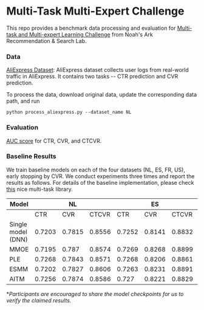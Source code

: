 # Multi-Task Multi-Expert Challenge

This repo provides a benchmark data processing and evaluation for [Multi-task and Multi-expert Learning Challenge](https://www.chaspark.net/#/questions/780114430883729408?sub=780117223107399680) from Noah's Ark Recommendation & Search Lab.

### Data
[AliExpress Dataset](https://tianchi.aliyun.com/dataset/dataDetail?dataId=74690): AliExpress dataset collects user logs from real-world traffic in AliExpress. It contains two tasks -- CTR prediction and CVR prediction.

To process the data, download original data, update the corresponding data path, and run
```
python process_aliexpress.py --dataset_name NL
```

### Evaluation
[AUC score](https://scikit-learn.org/stable/modules/generated/sklearn.metrics.roc_auc_score.html) for CTR, CVR, and CTCVR.


### Baseline Results
We train baseline models on each of the four datasets (NL, ES, FR, US), early stopping by CVR. We conduct experiments three times and report the results as follows. For details of the baseline implementation, please check [this](https://github.com/easezyc/Multitask-Recommendation-Library) nice multi-task library.
<table>
<thead>
  <tr>
    <th>Model</th>
    <th colspan="3">NL</th>
    <th colspan="3">ES</th>
    <th colspan="3">FR</th>
    <th colspan="3">US</th>
  </tr>
</thead>
<tbody>
  <tr>
    <td></td>
    <td>CTR</td>
    <td>CVR</td>
    <td>CTCVR</td>
    <td>CTR</td>
    <td>CVR</td>
    <td>CTCVR</td>
    <td>CTR</td>
    <td>CVR</td>
    <td>CTCVR</td>
    <td>CTR</td>
    <td>CVR</td>
    <td>CTCVR</td>
  </tr>
  <tr>
    <td>Single model (DNN)</td>
    <td>0.7203</td>
    <td>0.7815</td>
    <td>0.8556</td>
    <td>0.7252</td>
    <td>0.8141</td>
    <td>0.8832</td>
    <td>0.7174</td>
    <td>0.8071</td>
    <td>0.8702</td>
    <td>0.7058</td>
    <td>0.8068</td>
    <td>0.8637</td>
  </tr>
  <tr>
    <td>MMOE</td>
    <td>0.7195</td>
    <td>0.787</td>
    <td>0.8574</td>
    <td>0.7269</td>
    <td>0.8268</td>
    <td>0.8899</td>
    <td>0.7226</td>
    <td>0.8144</td>
    <td>0.8748</td>
    <td>0.7053</td>
    <td>0.8069</td>
    <td>0.8639</td>
  </tr>
  <tr>
    <td>PLE</td>
    <td>0.7268</td>
    <td>0.7843</td>
    <td>0.8571</td>
    <td>0.7268</td>
    <td>0.8206</td>
    <td>0.8861</td>
    <td>0.7252</td>
    <td>0.8084</td>
    <td>0.8679</td>
    <td>0.7092</td>
    <td>0.8175</td>
    <td>0.8699</td>
  </tr>
  <tr>
    <td>ESMM</td>
    <td>0.7202</td>
    <td>0.7827</td>
    <td>0.8606</td>
    <td>0.7263</td>
    <td>0.8231</td>
    <td>0.8891</td>
    <td>0.7222</td>
    <td>0.8078</td>
    <td>0.8684</td>
    <td>0.7035</td>
    <td>0.8179</td>
    <td>0.8712</td>
  </tr>
  <tr>
    <td>AITM</td>
    <td>0.7256</td>
    <td>0.7874</td>
    <td>0.8586</td>
    <td>0.727</td>
    <td>0.8221</td>
    <td>0.8829</td>
    <td>0.7216</td>
    <td>0.8127</td>
    <td>0.871</td>
    <td>0.7019</td>
    <td>0.8219</td>
    <td>0.8655</td>
  </tr>
</tbody>
</table>



*_Participants are encouraged to share the model checkpoints for us to verify the claimed results._
